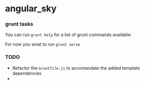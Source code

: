 # angular_sky


### grunt tasks

You can run `grunt help` for a list of grunt commands available.

For now you wnat to run `grunt serve`


### TODO

- Refactor the `Gruntfile.js` to accomaodate the added template dependencies
- 
